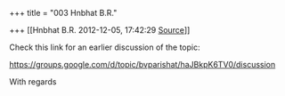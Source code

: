+++
title = "003 Hnbhat B.R."

+++
[[Hnbhat B.R.	2012-12-05, 17:42:29 [Source](https://groups.google.com/g/bvparishat/c/y2J40OEKN0Q)]]



Check this link for an earlier discussion of the topic:

  

<https://groups.google.com/d/topic/bvparishat/haJBkpK6TV0/discussion>  

  

With regards

  
  
  

